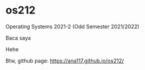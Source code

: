 # os212
 Operating Systems 2021-2 (Odd Semester 2021/2022)

Baca saya

Hehe

Btw, github page: https://ana117.github.io/os212/
